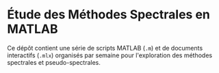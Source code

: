 # Étude des Méthodes Spectrales en MATLAB

Ce dépôt contient une série de scripts MATLAB (`.m`) et de documents interactifs (`.mlx`) organisés par semaine pour l'exploration des méthodes spectrales et pseudo-spectrales.
